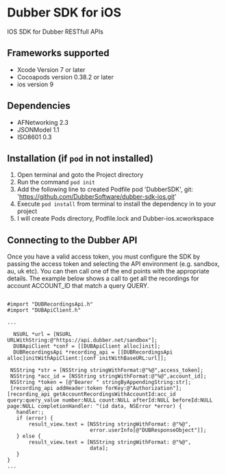 # Dubber SDK for iOS
IOS SDK for Dubber RESTfull APIs

## Frameworks supported
- Xcode Version 7 or later
- Cocoapods version 0.38.2 or later
- ios version 9

## Dependencies
- AFNetworking 2.3
- JSONModel 1.1
- ISO8601 0.3

## Installation (if `pod` in not installed)

1) Open terminal and goto the Project directory
2) Run the command `pod init`
3) Add the following line to created Podfile
        pod 'DubberSDK', git: 'https://github.com/DubberSoftware/dubber-sdk-ios.git'
4) Execute `pod install` from terminal to install the dependency in to your project
5) I will create Pods directory, Podfile.lock and Dubber-ios.xcworkspace

## Connecting to the Dubber API
Once you have a valid access token, you must configure the SDK by passing the access token and
selecting the API environment (e.g. sandbox, au, uk etc). You can then call one of the end points with the appropriate details.
The example below shows a call to get all the recordings for account ACCOUNT_ID that match a query QUERY.

```ios

#import "DUBRecordingsApi.h"
#import "DUBApiClient.h"

...

  NSURL *url = [NSURL URLWithString:@"https://api.dubber.net/sandbox"];
  DUBApiClient *conf = [[DUBApiClient alloc]init];
  DUBRecordingsApi *recording_api = [[DUBRecordingsApi alloc]initWithApiClient:[conf initWithBaseURL:url]];

 NSString *str = [NSString stringWithFormat:@"%@",access_token];
 NSString *acc_id = [NSString stringWithFormat:@"%@",account_id];
 NSString *token = [@"Bearer " stringByAppendingString:str];
 [recording_api addHeader:token forKey:@"Authorization"];
[recording_api getAccountRecordingsWithAccountId:acc_id query:query_value number:NULL count:NULL afterId:NULL beforeId:NULL page:NULL completionHandler: ^(id data, NSError *error) {
   handler:;
   if (error) {
       result_view.text = [NSString stringWithFormat: @"%@",
                           error.userInfo[@"DUBResponseObject"]];
   } else {
       result_view.text = [NSString stringWithFormat: @"%@",
                           data];
   }
}
...

```

